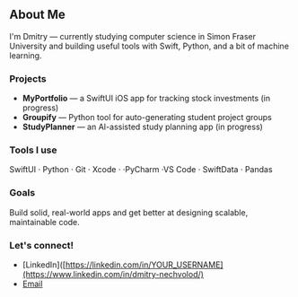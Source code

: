 ## About Me

I'm Dmitry — currently studying computer science in Simon Fraser University and building useful tools with Swift, Python, and a bit of machine learning.

### Projects
- **MyPortfolio** — a SwiftUI iOS app for tracking stock investments (in progress) 
- **Groupify** — Python tool for auto-generating student project groups
- **StudyPlanner** — an AI-assisted study planning app (in progress)

### Tools I use
SwiftUI · Python · Git · Xcode · ·PyCharm ·VS Code · SwiftData · Pandas

### Goals
Build solid, real-world apps and get better at designing scalable, maintainable code.

### Let's connect!
- [LinkedIn]([https://linkedin.com/in/YOUR_USERNAME](https://www.linkedin.com/in/dmitry-nechvolod/)
- [Email](mailto:dnechv@gmail.com)
